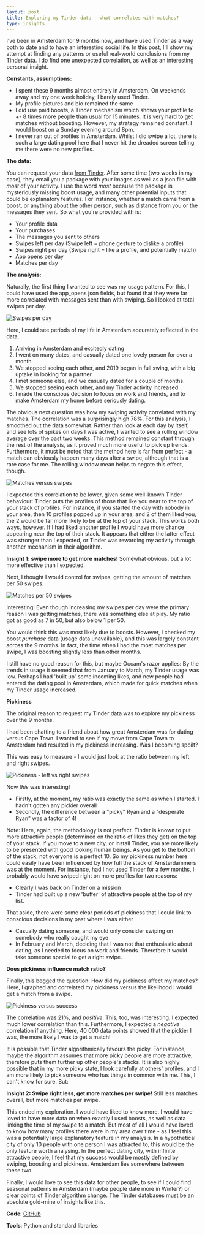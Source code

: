 ```yaml
---
layout: post
title: Exploring my Tinder data - what correlates with matches?
type: insights
---
```


I’ve been in Amsterdam for 9 months now, and have used Tinder as a way both to date and to have an interesting social life. In this post, I'll show my attempt at finding any patterns or useful real-world conclusions from my Tinder data. I do find one unexpected correlation, as well as an interesting personal insight. 

**Constants, assumptions:**
* I spent these 9 months almost entirely in Amsterdam. On weekends away and my one week holiday, I barely used Tinder.
* My profile pictures and bio remained the same
* I did use paid boosts, a Tinder mechanism which shows your profile to +- 8 times more people than usual for 15 minutes. It is very hard to get matches without boosting. However, my strategy remained constant. I would boost on a Sunday evening around 8pm.
* I never ran out of profiles in Amsterdam. Whilst I did swipe a lot, there is such a large dating pool here that I never hit the dreaded screen telling me there were no new profiles.
 
**The data:**

You can request your data [from Tinder](https://account.gotinder.com/data). After some time (two weeks in my case), they email you a package with your images as well as a json file with _most_ of your activity. I use the word _most_ because the package is mysteriously missing boost usage, and many other potential inputs that could be explanatory features. For instance, whether a match came from a boost, or anything about the other person, such as distance from you or the messages they sent. So what you're provided with is:

* Your profile data
* Your purchases
* The messages you sent to others
* Swipes left per day (Swipe left = phone gesture to dislike a profile)
* Swipes right per day (Swipe right = like a profile, and potentially match) 
* App opens per day
* Matches per day

**The analysis:**

Naturally, the first thing I wanted to see was my usage pattern. For this, I could have used the app_opens json fields, but found that they were far more correlated with messages sent than with swiping. So I looked at total swipes per day. 

![Swipes per day](../images/insights/tinder_2019_07_28/swipes_per_day.png "Swipes per day")

Here, I could see periods of my life in Amsterdam accurately reflected in the data.
1. Arriving in Amsterdam and excitedly dating
2. I went on many dates, and casually dated one lovely person for over a month
3. We stopped seeing each other, and 2019 began in full swing, with a big uptake in looking for a partner
4. I met someone else, and we casually dated for a couple of months. 
5. We stopped seeing each other, and my Tinder activity increased
6. I made the conscious decision to focus on work and friends, and to make Amsterdam my home before seriously dating. 


The obvious next question was how my swiping activity correlated with my matches. The correlation was a surprisingly high 78%. For this analysis, I smoothed out the data somewhat. Rather than look at each day by itself, and see lots of spikes on days I was active, I wanted to see a rolling window average over the past two weeks. This method remained constant through the rest of the analysis, as it proved much more useful to pick up trends. Furthermore, it must be noted that the method here is far from perfect - a match can obviously happen many days after a swipe, although that is a rare case for me. The rolling window mean helps to negate this effect, though. 

![Matches versus swipes](../images/insights/tinder_2019_07_28/matches_versus_swipes.png "Matches versus swipes")

I expected this correlation to be lower, given some well-known Tinder behaviour: Tinder puts the profiles of those that like you near to the top of your stack of profiles. For instance, if you started the day with nobody in your area, then 10 profiles popped up in your area, and 2 of them liked you, the 2 would be far more likely to be at the top of your stack. This works both ways, however. If I had liked another profile I would have more chance appearing near the top of their stack. It appears that either the latter effect was stronger than I expected, or Tinder was rewarding my activity through another mechanism in their algorithm.

**Insight 1: swipe more to get more matches!** Somewhat obvious, but a lot more effective than I expected.

Next, I thought I would control for swipes, getting the amount of matches per 50 swipes.

![Matches per 50 swipes](../images/insights/tinder_2019_07_28/matches_per_swipes.png "Matches per 50 swipes")

Interesting! Even though increasing my swipes per day were the primary reason I was getting matches, there was something else at play. My ratio got as good as 7 in 50, but also below 1 per 50.

You would think this was most likely due to boosts. However, I checked my boost _purchase_ data (usage data unavailable), and this was largely constant across the 9 months. In fact, the time when I had the most matches per swipe, I was boosting slightly less than other months. 

I still have no good reason for this, but maybe Occam's razor applies: By the trends in usage it seemed that from January to March, my Tinder usage was low. Perhaps I had 'built up' some incoming likes, and new people had entered the dating pool in Amsterdam, which made for quick matches when my Tinder usage increased. 

**Pickiness**

The original reason to request my Tinder data was to explore my pickiness over the 9 months. 

I had been chatting to a friend about how great Amsterdam was for dating versus Cape Town. I wanted to see if my move from Cape Town to Amsterdam had resulted in my pickiness increasing. Was I becoming spoilt?

This was easy to measure - I would just look at the ratio between my left and right swipes. 

![Pickiness - left vs right swipes ](../images/insights/tinder_2019_07_28/left_vs_right.png "Pickiness - left vs right swipes ")

Now _this_ was interesting!
* Firstly, at the moment, my ratio was exactly the same as when I started. I hadn't gotten any pickier overall
* Secondly, the difference between a "picky" Ryan and a "desperate Ryan" was a factor of 4!

Note: Here, again, the methodology is not perfect. Tinder is known to put more attractive people (determined on the ratio of likes they get) on the top of your stack. If you move to a new city, or install Tinder, you are more likely to be presented with good looking human beings. As you get to the bottom of the stack, not everyone is a perfect 10. So my pickiness number here could easily have been influenced by how full the stack of Amsterdammers was at the moment. For instance, had I not used Tinder for a few months, I probably would have swiped right on more profiles for two reasons:
* Clearly I was back on Tinder on a mission 
* Tinder had built up a new 'buffer' of attractive people at the top of my list.

That aside, there were some clear periods of pickiness that I could link to conscious decisions in my past where I was either
* Casually dating someone, and would only consider swiping on somebody who really caught my eye
* In February and March, deciding that I was not that enthusiastic about dating, as I needed to focus on work and friends. Therefore it would take someone special to get a right swipe. 

**Does pickiness influence match ratio?**

Finally, this begged the question: How did my pickiness affect my matches? Here, I graphed and correlated my pickiness versus the likelihood I would get a match from a swipe. 

![Pickiness versus success](../images/insights/tinder_2019_07_28/pickiness_correlation.png "Pickiness versus success")

The correlation was 21%, and _positive_. This, too, was interesting. I expected much lower correlation than this. Furthermore, I expected a _negative_ correlation if anything. Here, 40 000 data points showed that the pickier I was, the more likely I was to get a match! 

It is possible that Tinder algorithmically favours the picky. For instance, maybe the algorithm assumes that more picky people are more attractive, therefore puts them further up other people's stacks. It is also highly possible that in my more picky state, I look carefully at others' profiles, and I am more likely to pick someone who has things in common with me. This, I can't know for sure. But:

**Insight 2: Swipe right less, get more matches per swipe!** Still less matches overall, but more matches per swipe. 

This ended my exploration. I would have liked to know more. I would have loved to have more data on when exactly I used boosts, as well as data linking the time of my swipe to a match. But most of all I would have loved to know how many profiles there were in my area over time - as I feel this was a potentially large explanatory feature in my analysis. In a hypothetical city of only 10 people with one person I was attracted to, this would be the only feature worth analysing. In the perfect dating city, with infinite attractive people, I feel that my success would be mostly defined by swiping, boosting and pickiness. Amsterdam lies somewhere between these two. 

Finally, I would love to see this data for other people, to see if I could find seasonal patterns in Amsterdam (maybe people date more in Winter?) or clear points of Tinder algorithm change. The Tinder databases must be an absolute gold-mine of insights like this.

**Code**: [GitHub](https://github.com/rian-van-den-ander/explorations/tree/master/tinder_data)

**Tools**: Python and standard libraries

 


